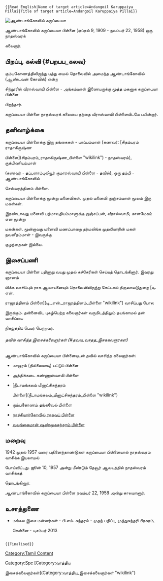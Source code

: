 ```{=mediawiki}
{{Read English|Name of target article=Andangoil Karuppaiya Pillai|Title of target article=Andangoil Karuppaiya Pillai}}
```
![ஆண்டாங்கோவில் கருப்பையா](ஆண்டாங்கோயில்_கருப்பையா.png "ஆண்டாங்கோவில் கருப்பையா")
ஆண்டாங்கோவில் கருப்பையா பிள்ளை (ஏப்ரல் 9, 1909 - நவம்பர் 22, 1958) ஒரு நாதஸ்வரக்
கலைஞர்.

## பிறப்பு, கல்வி {#பறபப_கலவ}

கும்பகோணத்திலிருந்து பத்து மைல் தொலைவில் அமைந்த ஆண்டாங்கோவில் (ஆண்டவன் கோவில்) என்ற
சிற்றூரில் வீராஸ்வாமி பிள்ளை - அங்கம்மாள் இணையருக்கு மூத்த மகனாக கருப்பையா பிள்ளை
பிறந்தார்.

கருப்பையா பிள்ளை நாதஸ்வரக் கலையை தந்தை வீராஸ்வாமி பிள்ளையிடமே பயின்றார்.

## தனிவாழ்க்கை

கருப்பையா பிள்ளைக்கு இரு தங்கைகள் - பாப்பம்மாள் (கணவர்: [சிதம்பரம் ராதாகிருஷ்ண
பிள்ளை](சிதம்பரம்_ராதாகிருஷ்ண_பிள்ளை "wikilink") - நாதஸ்வரம்), ருக்மிணியம்மாள்
(கணவர் - தப்பளாம்புலியூர் குமாரஸ்வாமி பிள்ளை - தவில்), ஒரு தம்பி - ஆண்டாங்கோவில்
செல்வரத்தினம் பிள்ளை.

கருப்பையா பிள்ளைக்கு மூன்று மனைவிகள். முதல் மனைவி குஞ்சம்மாள் மூலம் இரு மகள்கள்.
இரண்டாவது மனைவி பத்மாவதியம்மாளுக்கு குஞ்சப்பன், வீராஸ்வாமி, காளமேகம் என மூன்று
மகன்கள். மூன்றாவது மனைவி மணப்பாறை தர்மலிங்க முதலியாரின் மகள் நவனீதம்மாள் - இவருக்கு
குழந்தைகள் இல்லை.

## இசைப்பணி

கருப்பையா பிள்ளை பதினாறு வயது முதல் கச்சேரிகள் செய்யத் தொடங்கினார். இவரது ஞானம்
மிக்க வாசிப்பும் ராக ஆலாபனையும் தொலைவிலிருந்து கேட்டால் திருவாவடுதுறை [டி. என்.
ராஜரத்தினம் பிள்ளை](டி._என்._ராஜரத்தினம்_பிள்ளை "wikilink") வாசிப்பது போல
இருக்கும். தன்னைவிட புகழ்பெற்ற கலைஞர்கள் வருமிடத்திலும் தயங்காமல் தன் வாசிப்பை
நிகழ்த்திப் பெயர் பெற்றவர்.

###### தவில் வாசித்த இசைக்கலைஞர்கள் {#தவல_வசதத_இசககலஞரகள}

ஆண்டாங்கோவில் கருப்பையா பிள்ளையுடன் தவில் வாசித்த கலைஞர்கள்:

-   மாயூரம் (தில்லையாடி) பட்டுப் பிள்ளை
-   அத்திக்கடை கண்ணுஸ்வாமி பிள்ளை
-   [நீடாமங்கலம் மீனாட்சிசுந்தரம்
    பிள்ளை](நீடாமங்கலம்_மீனாட்சிசுந்தரம்_பிள்ளை "wikilink")
-   [கும்பகோணம் தங்கவேல் பிள்ளை](கும்பகோணம்_தங்கவேல்_பிள்ளை "wikilink")
-   [நாச்சியார்கோவில் ராகவப் பிள்ளை](நாச்சியார்கோவில்_ராகவப்_பிள்ளை "wikilink")
-   [வலங்கைமான் ஷண்முகசுந்தரம் பிள்ளை](வலங்கைமான்_ஷண்முகசுந்தரம்_பிள்ளை "wikilink")

## மறைவு

1942 முதல் 1957 வரை பதினைந்தாண்டுகள் கருப்பையா பிள்ளையால் நாதஸ்வரம் வாசிக்க இயலாமல்
போய்விட்டது. ஜூன் 10, 1957 அன்று மீண்டும் தேவூர் ஆலயத்தில் நாதஸ்வரம் வாசிக்கத்
தொடங்கினார்.

ஆண்டாங்கோவில் கருப்பையா பிள்ளை நவம்பர் 22, 1958 அன்று காலமானார்.

## உசாத்துணை

-   மங்கல இசை மன்னர்கள் - பி.எம். சுந்தரம் - முதற் பதிப்பு, முத்துசுந்தரி பிரசுரம்,
    சென்னை - டிசம்பர் 2013

```{=mediawiki}
{{Finalised}}
```
[Category:Tamil Content](Category:Tamil_Content "wikilink")
[Category:Spc](Category:Spc "wikilink") [Category:வாத்திய
இசைக்கலைஞர்கள்](Category:வாத்திய_இசைக்கலைஞர்கள் "wikilink")
